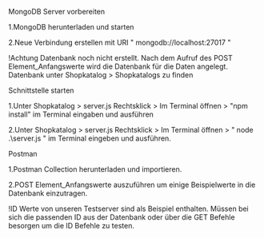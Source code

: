 MongoDB Server vorbereiten

1.MongoDB herunterladen und starten

2.Neue Verbindung erstellen mit URI " mongodb://localhost:27017 "

!Achtung Datenbank noch nicht erstellt. Nach dem Aufruf des POST Element_Anfangswerte wird die Datenbank für die Daten angelegt. Datenbank unter Shopkatalog > Shopkatalogs zu finden

Schnittstelle starten

1.Unter Shopkatalog > server.js Rechtsklick > Im Terminal öffnen > "npm install" im Terminal eingaben und ausführen

2.Unter Shopkatalog > server.js Rechtsklick > Im Terminal öffnen > " node .\server.js " im Terminal eingeben und ausführen.

Postman

1.Postman Collection herunterladen und importieren.

2.POST Element_Anfangswerte auszuführen um einige Beispielwerte in die Datenbank einzutragen.

!ID Werte von unseren Testserver sind als Beispiel enthalten. Müssen bei sich die passenden ID aus der Datenbank oder über die GET Befehle besorgen um die ID Befehle zu testen.


